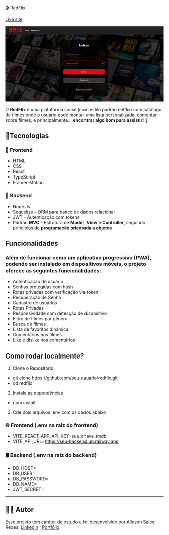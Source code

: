 🎬 RedFlix

[Live site](https://allesonsales.github.io/redflix/)

![Preview do RedFlix](./public/redread.png)

O **RedFlix** é uma plataforma social (com estilo padrão netflix) com catálogo de filmes onde o usuário pode montar uma lista personalizada, comentar sobre filmes, e principalmente... **encontrar algo bom para assistir!** 🍿

## 🚀Tecnologias

### 🧩 Frontend

- HTML
- CSS
- React
- TypeScript
- Framer-Motion

### 🧠 Backend

- Node.Js
- Sequelize – ORM para banco de dados relacional
- JWT - Autenticação com tokens
- Padrão **MVC** – Estrutura de **Model**, **View** e **Controller**, seguindo princípios de **programação orientada a objetos**

## Funcionalidades

### Além de funcionar como um aplicativo progressivo (PWA), podendo ser instalado em dispositivos móveis, o projeto oferece as seguintes funcionalidades:

- Autenticação de usuário
- Senhas protegidas com hash
- Rotas privadas com verificação via token
- Recuperação de Senha
- Cadastro de usuários
- Rotas Privadas
- Responsividade com detecção de dispositivo
- Filtro de filmes por gênero
- Busca de filmes
- Lista de favoritos dinâmica
- Comentários nos filmes
- Like e dislike nos comentários

## Como rodar localmente?

1. Clone o Repositório:

- git clone https://github.com/seu-usuario/redflix.git
- cd redflix

2. Instale as dependências

- npm install

3. Crie dois arquivos .env com os dados abaixo

### 🌐 Frontend (.env na raiz do frontend)

- VITE_REACT_APP_API_KEY=sua_chave_tmdb
- VITE_API_URL=https://seu-backend.up.railway.app

### 🛢️ Backend (.env na raiz do backend)

- DB_HOST=
- DB_USER=
- DB_PASSWORD=
- DB_NAME=
- JWT_SECRET=

---

## 👨‍💻 Autor

Esse projeto tem caráter de estudo e foi desenvolvido por [Alleson Sales](https://github.com/allesonsales).
Redes: [Linkedin](https://www.linkedin.com/in/allesonsales/) | [Portfólio](https://allesonsales.github.io/portfolio)
